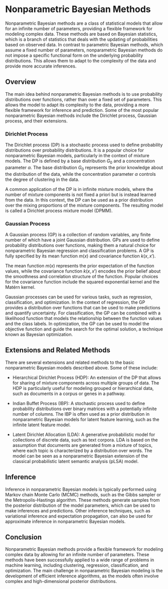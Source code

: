 # Nonparametric Bayesian Methods

Nonparametric Bayesian methods are a class of statistical models that allow for an infinite number of parameters, providing a flexible framework for modeling complex data. These methods are based on Bayesian statistics, which is a branch of statistics that deals with the updating of probabilities based on observed data. In contrast to parametric Bayesian methods, which assume a fixed number of parameters, nonparametric Bayesian methods do not impose a specific functional form on the underlying probability distributions. This allows them to adapt to the complexity of the data and provide more accurate inferences.

## Overview

The main idea behind nonparametric Bayesian methods is to use probability distributions over functions, rather than over a fixed set of parameters. This allows the model to adapt its complexity to the data, providing a more flexible framework for inference and prediction. Some of the most popular nonparametric Bayesian methods include the Dirichlet process, Gaussian process, and their extensions.

### Dirichlet Process

The Dirichlet process (DP) is a stochastic process used to define probability distributions over probability distributions. It is a popular choice for nonparametric Bayesian models, particularly in the context of mixture models. The DP is defined by a base distribution $G_0$ and a concentration parameter $\alpha$. The base distribution $G_0$ represents the prior knowledge about the distribution of the data, while the concentration parameter $\alpha$ controls the degree of clustering in the data.

A common application of the DP is in infinite mixture models, where the number of mixture components is not fixed a priori but is instead learned from the data. In this context, the DP can be used as a prior distribution over the mixing proportions of the mixture components. The resulting model is called a Dirichlet process mixture model (DPMM).

### Gaussian Process

A Gaussian process (GP) is a collection of random variables, any finite number of which have a joint Gaussian distribution. GPs are used to define probability distributions over functions, making them a natural choice for nonparametric Bayesian regression and classification problems. A GP is fully specified by its mean function $m(x)$ and covariance function $k(x, x')$.

The mean function $m(x)$ represents the prior expectation of the function values, while the covariance function $k(x, x')$ encodes the prior belief about the smoothness and correlation structure of the function. Popular choices for the covariance function include the squared exponential kernel and the Matérn kernel.

Gaussian processes can be used for various tasks, such as regression, classification, and optimization. In the context of regression, the GP provides a distribution over functions that can be used to make predictions and quantify uncertainty. For classification, the GP can be combined with a likelihood function that models the relationship between the function values and the class labels. In optimization, the GP can be used to model the objective function and guide the search for the optimal solution, a technique known as Bayesian optimization.

## Extensions and Related Methods

There are several extensions and related methods to the basic nonparametric Bayesian models described above. Some of these include:

- Hierarchical Dirichlet Process (HDP): An extension of the DP that allows for sharing of mixture components across multiple groups of data. The HDP is particularly useful for modeling grouped or hierarchical data, such as documents in a corpus or genes in a pathway.

- Indian Buffet Process (IBP): A stochastic process used to define probability distributions over binary matrices with a potentially infinite number of columns. The IBP is often used as a prior distribution in nonparametric Bayesian models for latent feature learning, such as the infinite latent feature model.

- Latent Dirichlet Allocation (LDA): A generative probabilistic model for collections of discrete data, such as text corpora. LDA is based on the assumption that documents are generated from a mixture of topics, where each topic is characterized by a distribution over words. The model can be seen as a nonparametric Bayesian extension of the classical probabilistic latent semantic analysis (pLSA) model.

## Inference

Inference in nonparametric Bayesian models is typically performed using Markov chain Monte Carlo (MCMC) methods, such as the Gibbs sampler or the Metropolis-Hastings algorithm. These methods generate samples from the posterior distribution of the model parameters, which can be used to make inferences and predictions. Other inference techniques, such as variational inference and expectation propagation, can also be used for approximate inference in nonparametric Bayesian models.

## Conclusion

Nonparametric Bayesian methods provide a flexible framework for modeling complex data by allowing for an infinite number of parameters. These methods have been successfully applied to a wide range of problems in machine learning, including clustering, regression, classification, and optimization. The main challenge in nonparametric Bayesian modeling is the development of efficient inference algorithms, as the models often involve complex and high-dimensional posterior distributions.
